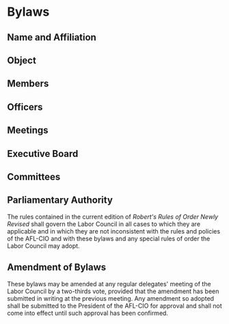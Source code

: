 # Bylaws

## Name and Affiliation

## Object

## Members

## Officers

## Meetings

## Executive Board

## Committees

## Parliamentary Authority

The rules contained in the current edition of *Robert's Rules of Order Newly Revised* shall govern the Labor Council in all cases to which they are applicable and in which they are not inconsistent with the rules and policies of the AFL-CIO and with these bylaws and any special rules of order the Labor Council may adopt.

## Amendment of Bylaws

These bylaws may be amended at any regular delegates' meeting of the Labor Council by a two-thirds vote, provided that the amendment has been submitted in writing at the previous meeting.
Any amendment so adopted shall be submitted to the President of the AFL-CIO for approval and shall not come into effect until such approval has been confirmed.
